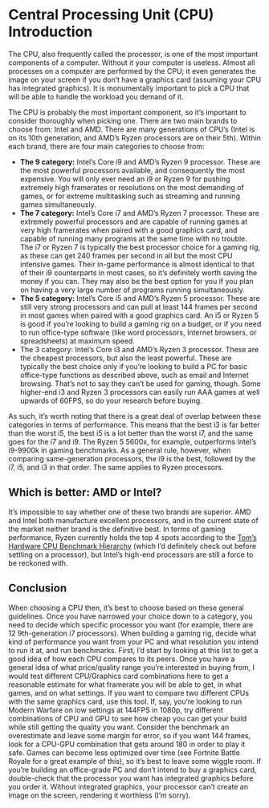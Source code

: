 # Central Processing Unit (CPU) Introduction

The CPU, also frequently called the processor, is one of the most important components of a computer. Without it your computer is useless. Almost all processes on a computer are performed by the CPU; it even generates the image on your screen if you don’t have a graphics card (assuming your CPU has integrated graphics). It is monumentally important to pick a CPU that will be able to handle the workload you demand of it.

The CPU is probably the most important component, so it’s important to consider thoroughly when picking one. There are two main brands to choose from: Intel and AMD. There are many generations of CPU’s (Intel is on its 10th generation, and AMD’s Ryzen processors are on their 5th). Within each brand, there are four main categories to choose from:
   - __The 9 category:__ Intel’s Core i9 and AMD’s Ryzen 9 processor. These are the most powerful processors available, and consequently the most expensive. You will only ever need an i9 or Ryzen 9 for pushing extremely high framerates or resolutions on the most demanding of games, or for extreme multitasking such as streaming and running games simultaneously.
   - __The 7 category:__ Intel’s Core i7 and AMD’s Ryzen 7 processor. These are extremely powerful processors and are capable of running games at very high framerates when paired with a good graphics card, and capable of running many programs at the same time with no trouble. The i7 or Ryzen 7 is typically the best processor choice for a gaming rig, as these can get 240 frames per second in all but the most CPU intensive games. Their in-game performance is almost identical to that of their i9 counterparts in most cases, so it’s definitely worth saving the money if you can. They may also be the best option for you if you plan on having a very large number of programs running simultaneously.
   - __The 5 category:__ Intel’s Core i5 and AMD’s Ryzen 5 processor. These are still very strong processors and can pull at least 144 frames per second in most games when paired with a good graphics card. An i5 or Ryzen 5 is good if you’re looking to build a gaming rig on a budget, or if you need to run office-type software (like word processors, Internet browsers, or spreadsheets) at maximum speed.
   - The 3 category: Intel’s Core i3 and AMD’s Ryzen 3 processor. These are the cheapest processors, but also the least powerful. These are typically the best choice only if you’re looking to build a PC for basic office-type functions as described above, such as email and Internet browsing. That’s not to say they can’t be used for gaming, though. Some higher-end i3 and Ryzen 3 processors can easily run AAA games at well upwards of 60FPS, so do your research before buying.

As such, it’s worth noting that there is a great deal of overlap between these categories in terms of performance. This means that the best i3 is far better than the worst i5, the best i5 is a lot better than the worst i7, and the same goes for the i7 and i9. The Ryzen 5 5600x, for example, outperforms Intel’s i9-9900k in gaming benchmarks. As a general rule, however, when comparing same-generation processors, the i9 is the best, followed by the i7, i5, and i3 in that order. The same applies to Ryzen processors.

## Which is better: AMD or Intel?

It’s impossible to say whether one of these two brands are superior. AMD and Intel both manufacture excellent processors, and in the current state of the market neither brand is the definitive best. In terms of gaming performance, Ryzen currently holds the top 4 spots according to the [Tom’s Hardware CPU Benchmark Hierarchy](https://www.tomshardware.com/reviews/cpu-hierarchy,4312.html) (which I’d definitely check out before settling on a processor), but Intel’s high-end processors are still a force to be reckoned with.

## Conclusion

When choosing a CPU then, it’s best to choose based on these general guidelines. Once you have narrowed your choice down to a category, you need to decide which specific processor you want (for example, there are 12 9th-generation i7 processors). When building a gaming rig, decide what kind of performance you want from your PC and what resolution you intend to run it at, and run benchmarks. First, I’d start by looking at this list to get a good idea of how each CPU compares to its peers. Once you have a general idea of what price/quality range you’re interested in buying from, I would test different CPU/Graphics card combinations here to get a reasonable estimate for what framerate you will be able to get, in what games, and on what settings. If you want to compare two different CPUs with the same graphics card, use this tool. If, say, you’re looking to run Modern Warfare on low settings at 144FPS in 1080p, try different combinations of CPU and GPU to see how cheap you can get your build while still getting the quality you want. Consider the benchmark an overestimate and leave some margin for error, so if you want 144 frames, look for a CPU-GPU combination that gets around 180 in order to play it safe. Games can become less optimized over time (see Fortnite Battle Royale for a great example of this), so it’s best to leave some wiggle room. If you’re building an office-grade PC and don’t intend to buy a graphics card, double-check that the processor you want has integrated graphics before you order it. Without integrated graphics, your processor can’t create an image on the screen, rendering it worthless (I’m sorry).
